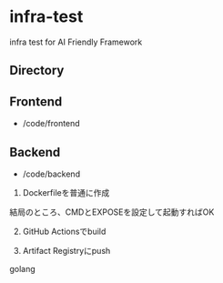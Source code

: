 # infra-test
infra test for AI Friendly Framework

## Directory

## Frontend
- /code/frontend

## Backend
- /code/backend


1. Dockerfileを普通に作成

結局のところ、CMDとEXPOSEを設定して起動すればOK

2. GitHub Actionsでbuild

3. Artifact Registryにpush

golang